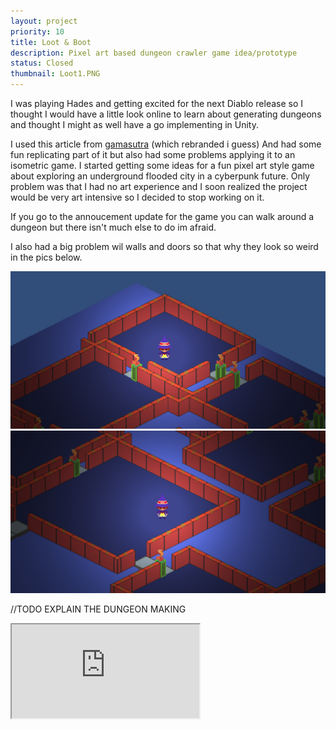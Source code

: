 ```yaml
---
layout: project
priority: 10
title: Loot & Boot
description: Pixel art based dungeon crawler game idea/prototype
status: Closed
thumbnail: Loot1.PNG
---
```


I was playing Hades and getting excited for the next Diablo release so I thought I would have a little look online to learn about generating dungeons and thought I might as well have a go implementing in Unity.

I used this article from <a href="https://www.gamedeveloper.com/programming/procedural-dungeon-generation-algorithm">gamasutra</a> (which rebranded i guess)
And had some fun replicating part of it but also had some problems applying it to an isometric game.
I started getting some ideas for a fun pixel art style game about exploring an underground flooded city in a cyberpunk future. Only problem was that I had no art experience and I soon realized the project would be very art intensive so I decided to stop working on it.

If you go to the annoucement update for the game you can walk around a dungeon but there isn't much else to do im afraid.

I also had a big problem wil walls and doors so that why they look so weird in the pics below.

<div class="row mb-5">
 <img class="col-6" src="/assets/images/loot2.PNG" alt="">
    <img class="col-6" src="/assets/images/loot3.PNG" alt="">
</div>

//TODO EXPLAIN  THE DUNGEON MAKING

<div class="embed-responsive embed-responsive-16by9 mb-5">
  <iframe class="embed-responsive-item" src="https://www.youtube.com/embed/6bjCG9yr8ng" allowfullscreen></iframe>
</div>